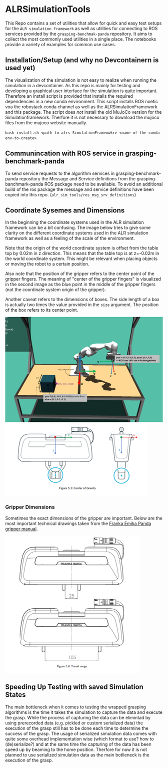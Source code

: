 # ALRSimulationTools
This Repo contains a set of utilities that allow for quick and easy test setups for the `ALR simulation framework` as well as utilities for connecting to ROS services provided by the `grasping-benchmak-panda` repository.
It aims to collect the most commonly used utilities in a single place.
The notebooks provide a variety of examples for common use cases.

## Installation/Setup (and why no Devcontainern is used yet) 
The visualization of the simulation is not easy to realize when running the simulation in a devcontainer.
As this repo is mainly for testing and developing a graphical user interface for the simulation is quite important.
Therefore an install script is provided that installs the required dependencies in a new conda environment.
This script installs ROS noetic voa the robostack conda channel as well as the ALRSimulationFramework and this package. 
The script does _not_ install the old MuJoCo version for the Simulationframework. Therfore it is not necessary to download the mujoco files from the mujoco website manually.

`bash install.sh <path-to-alrs-SimulationFrameowkr> <name-of-the-conda-env-to-create>`

## Communincation with ROS service in grasping-benchmark-panda
To send service requests to the algorithm services in grasping-benchmark-panda repository the Message and Service definitions from the grasping-banchmark-panda ROS package need to be available.
To avoid an additional build of the ros package the message and service definitions have been copied into this repo. (`alr_sim_tools/ros_msg_srv_definitions`)

## Coordinate Sysemes and Dimensions
In the beginning the coordinate systems used in the ALR simulation framework can be a bit confusing.
The image below tries to give some clarity on the different coordinate systems used in the ALR simulation framework as well as a feeling of the scale of the environment.

Note that the origin of the world coordinate system is offset from the table top by 0.02m in z direction.
This means that the table top is at z=-0.02m in the world coordinate system.
This might be relevant when placing objects or moving the robot to a certain position.

Also note that the position of the gripper refers to the center point of the gripper fingers.
The meaning of "center of the gripper fingers" is visualized in the second image as the blue point in the middle of the gripper fingers (not the coordinate system origin of the gripper).

Another caveat refers to the dimensions of boxes. 
The side length of a box is actually two times the value provided in the `size` argument.
The position of the box refers to its center point.

![coordinate systems](assets/coordinate_systems.png)
![gripper center point](assets/gripper_center_point.png)

### Gripper Dimensions
Sometimes the exact dimensions of the gripper are important.
Below are the most important technical drawings taken from the [Franka Emika Panda gripper manual](https://download.franka.de/documents/220010_Product%20Manual_Franka%20Hand_1.2_EN.pdf).

![gripper width](assets/gripper_width.png)

## Speeding Up Testing with saved Simulation States
The main bottleneck when it comes to testing the wrapped grasping algorithms is the time it takes the simulation to capture the data and execute the grasp.
While the process of capturing the data can be elimintad by using prerecorded data (e.g. pickled or custom serialized data) the execution of the grasp still has to be done each time to determine the success of the grasp.
The usage of serialized simulation data comes with quite some overhead implementation wise (which format to use? how to (de)serialize?) and at the same time the capturing of the data has been speed up by beaming to the home position.
Therfore for now it is not planned to use serialized simulation data as the main botlleneck is the execution of the grasp.

